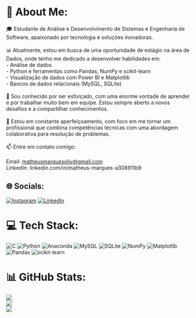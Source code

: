 # 💫 About Me:
🎓 Estudante de Análise e Desenvolvimento de Sistemas e Engenharia de Software, apaixonado por tecnologia e soluções inovadoras.<br><br>📊 Atualmente, estou em busca de uma oportunidade de estágio na área de Dados, onde tenho me dedicado a desenvolver habilidades em:<br> - Análise de dados<br> - Python e ferramentas como Pandas, NumPy e scikit-learn<br> - Visualização de dados com Power BI e Matplotlib<br> - Bancos de dados relacionais (MySQL, SQLite)<br><br>🚀 Sou conhecido por ser esforçado, com uma enorme vontade de aprender e por trabalhar muito bem em equipe. Estou sempre aberto a novos desafios e a compartilhar conhecimentos.<br><br>🌱 Estou em constante aperfeiçoamento, com foco em me tornar um profissional que combina competências técnicas com uma abordagem colaborativa para resolução de problemas.<br><br>📫 Entre em contato comigo:<br><br>Email: matheusmarquesoliv@gmail.com<br>LinkedIn: linkedin.com/in/matheus-marques-a308911b9


## 🌐 Socials:
[![Instagram](https://img.shields.io/badge/Instagram-%23E4405F.svg?logo=Instagram&logoColor=white)](https://instagram.com/matheusmarques.oliv) [![LinkedIn](https://img.shields.io/badge/LinkedIn-%230077B5.svg?logo=linkedin&logoColor=white)](https://linkedin.com/in/www.linkedin.com/in/matheus-marques-a308911b9) 

# 💻 Tech Stack:
![C](https://img.shields.io/badge/c-%2300599C.svg?style=for-the-badge&logo=c&logoColor=white) ![Python](https://img.shields.io/badge/python-3670A0?style=for-the-badge&logo=python&logoColor=ffdd54) ![Anaconda](https://img.shields.io/badge/Anaconda-%2344A833.svg?style=for-the-badge&logo=anaconda&logoColor=white) ![MySQL](https://img.shields.io/badge/mysql-4479A1.svg?style=for-the-badge&logo=mysql&logoColor=white) ![SQLite](https://img.shields.io/badge/sqlite-%2307405e.svg?style=for-the-badge&logo=sqlite&logoColor=white) ![NumPy](https://img.shields.io/badge/numpy-%23013243.svg?style=for-the-badge&logo=numpy&logoColor=white) ![Matplotlib](https://img.shields.io/badge/Matplotlib-%23ffffff.svg?style=for-the-badge&logo=Matplotlib&logoColor=black) ![Pandas](https://img.shields.io/badge/pandas-%23150458.svg?style=for-the-badge&logo=pandas&logoColor=white) ![scikit-learn](https://img.shields.io/badge/scikit--learn-%23F7931E.svg?style=for-the-badge&logo=scikit-learn&logoColor=white)
# 📊 GitHub Stats:
![](https://github-readme-stats.vercel.app/api?username=Matheus-2002&theme=dark&hide_border=false&include_all_commits=false&count_private=false)<br/>
![](https://github-readme-streak-stats.herokuapp.com/?user=Matheus-2002&theme=dark&hide_border=false)<br/>
![](https://github-readme-stats.vercel.app/api/top-langs/?username=Matheus-2002&theme=dark&hide_border=false&include_all_commits=false&count_private=false&layout=compact)

<!-- Proudly created with GPRM ( https://gprm.itsvg.in ) -->